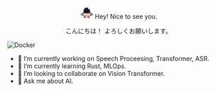 <p align="center">
  <img src="assets/images/robotq.gif" alt="Description" width="30" /> Hey! Nice to see you.
</p>
<p align="center"> こんにちは！ よろしくお願いします。</p> 

![Docker](https://img.shields.io/badge/Docker-0CC1F3?style=flat-square&logo=docker&logoColor=white)

- 🔭 I’m currently working on Speech Proceesing, Transformer, ASR. 
- 🌱 I’m currently learning Rust, MLOps. 
- 👯 I’m looking to collaborate on Vision Transformer. 
- 💬 Ask me about AI. 

